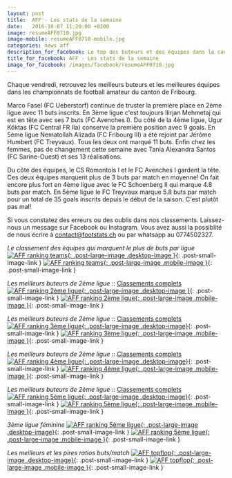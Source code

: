```yaml
---
layout: post
title:  AFF - Les stats de la semaine
date:   2016-10-07 11:20:00 +0200
image: resumeAFF0710.jpg
image-mobile: resumeAFF0710-mobile.jpg
categories: news aff
description_for_facebook: Le top des buteurs et des équipes dans le canton de Fribourg
title_for_facebook: AFF - Les stats de la semaine
image_for_facebook: /images/facebook/resumeAFF0710.jpg
---
```

Chaque vendredi, retrouvez les meilleurs buteurs et les meilleures équipes dans les championnats de football amateur du canton de Fribourg.

Marco Fasel (FC Ueberstorf) continue de truster la première place en 2ème ligue avec 11 buts inscrits. En 3ème ligue c'est toujours Ilirjan Mehmetaj qui est en tête avec ses 7 buts (FC Avenches I). Du côté de la 4ème ligue, Ugur Köktas (FC Central FR IIa) conserve la première position avec 9 goals. En 5ème ligue Nematollah Alizada (FC Fribourg III) a été rejoint par Jérôme Humbert (FC Treyvaux). Tous les deux ont marqué 11 buts. Enfin chez les femmes, pas de changement cette semaine avec Tania Alexandra Santos (FC Sarine-Ouest) et ses 13 réalisations.

Du côté des équipes, le CS Romontois I et le FC Avenches I gardent la tête. Ces deux équipes marquent plus de 3 buts par match en moyenne! On fait encore plus fort en 4ème ligue avec le FC Schoenberg II qui marque 4.8 buts par match. En 5ème ligue le FC Treyvaux marque 5.8 buts par match pour un total de 35 goals inscrits depuis le début de la saison. C'est plutôt pas mal!

Si vous constatez des erreurs ou des oublis dans nos classements. Laissez-nous un message sur Facebook ou Instagram. Vous avez aussi la possiblité de nous écrire à contact@footstats.ch ou par whatsapp au 0774502327.

_Le classement des équipes qui marquent le plus de buts par ligue_
[![AFF ranking teams]({{site.url}}/images/posts/rankings/resumeAFFA0710.jpg){: .post-large-image .desktop-image }]({{site.url}}/images/posts/rankings/resumeAFFA0710.jpg){: .post-small-image-link }
[![AFF ranking teams]({{site.url}}/images/posts/rankings/resumeAFFA0710-mobile.jpg){: .post-large-image .mobile-image }]({{site.url}}/images/posts/rankings/resumeAFFA0710-mobile.jpg){: .post-small-image-link }

_Les meilleurs buteurs de 2ème ligue_ :: [Classements complets]({{site.url}}/aff/2eme-ligue)
[![AFF ranking 2ème ligue]({{site.url}}/images/posts/rankings/resumeAFF20710.jpg){: .post-large-image .desktop-image }]({{site.url}}/images/posts/rankings/resumeAFF20710.jpg){: .post-small-image-link }
[![AFF ranking 2ème ligue]({{site.url}}/images/posts/rankings/resumeAFF20710-mobile.jpg){: .post-large-image .mobile-image }]({{site.url}}/images/posts/rankings/resumeAFF20710-mobile.jpg){: .post-small-image-link }

_Les meilleurs buteurs de 2ème ligue_ :: [Classements complets]({{site.url}}/aff/2eme-ligue)
[![AFF ranking 3ème ligue]({{site.url}}/images/posts/rankings/resumeAFF30710.jpg){: .post-large-image .desktop-image}]({{site.url}}/images/posts/rankings/resumeAFF30710.jpg){: .post-small-image-link }
[![AFF ranking 3ème ligue]({{site.url}}/images/posts/rankings/resumeAFF30710-mobile.jpg){: .post-large-image .mobile-image }]({{site.url}}/images/posts/rankings/resumeAFF30710-mobile.jpg){: .post-small-image-link }

_Les meilleurs buteurs de 2ème ligue_ :: [Classements complets]({{site.url}}/aff/2eme-ligue)
[![AFF ranking 4ème ligue]({{site.url}}/images/posts/rankings/resumeAFF40710.jpg){: .post-large-image .desktop-image}]({{site.url}}/images/posts/rankings/resumeAFF40710.jpg){: .post-small-image-link }
[![AFF ranking 4ème ligue]({{site.url}}/images/posts/rankings/resumeAFF40710-mobile.jpg){: .post-large-image .mobile-image }]({{site.url}}/images/posts/rankings/resumeAFF40710-mobile.jpg){: .post-small-image-link }

_Les meilleurs buteurs de 2ème ligue_ :: [Classements complets]({{site.url}}/aff/2eme-ligue)
[![AFF ranking 5ème ligue]({{site.url}}/images/posts/rankings/resumeAFF50710.jpg){: .post-large-image .desktop-image}]({{site.url}}/images/posts/rankings/resumeAFF50710.jpg){: .post-small-image-link }
[![AFF ranking 5ème ligue]({{site.url}}/images/posts/rankings/resumeAFF50710-mobile.jpg){: .post-large-image .mobile-image }]({{site.url}}/images/posts/rankings/resumeAFF50710-mobile.jpg){: .post-small-image-link }

_3ème ligue féminine_
[![AFF ranking 5ème ligue]({{site.url}}/images/posts/rankings/resumeAFF300710.jpg){: .post-large-image .desktop-image}]({{site.url}}/images/posts/rankings/resumeAFF300710.jpg){: .post-small-image-link }
[![AFF ranking 5ème ligue]({{site.url}}/images/posts/rankings/resumeAFF300710-mobile.jpg){: .post-large-image .mobile-image }]({{site.url}}/images/posts/rankings/resumeAFF300710-mobile.jpg){: .post-small-image-link }

_Les meilleurs et les pires ratios buts/match_
[![AFF topflop]({{site.url}}/images/posts/topflop/AFF0710.jpg){: .post-large-image .desktop-image}]({{site.url}}/images/posts/topflop/AFF0710.jpg){: .post-small-image-link }
[![AFF topflop]({{site.url}}/images/posts/topflop/AFF0710.jpg){: .post-large-image .mobile-image }]({{site.url}}/images/posts/topflop/AFF0710.jpg){: .post-small-image-link }